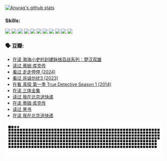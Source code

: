 
[![Anurag's github stats](https://github-readme-stats.vercel.app/api?username=w940853815)](https://github.com/anuraghazra/github-readme-stats)

### Skills:

<code><img height="32" src="https://cdn.jsdelivr.net/npm/simple-icons@v5/icons/python.svg"></code>
<code><img height="32" src="https://cdn.jsdelivr.net/npm/simple-icons@v5/icons/javascript.svg"></code>
<code><img height="32" src="https://cdn.jsdelivr.net/npm/simple-icons@v5/icons/django.svg"></code>
<code><img height="32" src="https://cdn.jsdelivr.net/npm/simple-icons@v5/icons/flask.svg"></code>
<code><img height="32" src="https://cdn.jsdelivr.net/npm/simple-icons@v5/icons/vuetify.svg"></code>
<code><img height="32" src="https://cdn.jsdelivr.net/npm/simple-icons@v5/icons/git.svg"></code>
<code><img height="32" src="https://cdn.jsdelivr.net/npm/simple-icons@v5/icons/docker.svg"></code>
<code><img height="32" src="https://cdn.jsdelivr.net/npm/simple-icons@v5/icons/postgresql.svg"></code>
<code><img height="32" src="https://cdn.jsdelivr.net/npm/simple-icons@v5/icons/elasticsearch.svg"></code>
<code><img height="32" src="https://cdn.jsdelivr.net/npm/simple-icons@v5/icons/macos.svg"></code>
<code><img height="32" src="https://cdn.jsdelivr.net/npm/simple-icons@v5/icons/linux.svg"></code>

### 🗣 豆瓣:

<!-- DOUBAN-ACTIVITIES:START -->
- [在读 渤海小吏的封建脉络百战系列：楚汉双雄](https://www.douban.com/people/136069238/status/4700950146/?_i=26064045)
- [读过 蒂姆·库克传](https://www.douban.com/people/136069238/status/4700949869/?_i=26064045)
- [看过 走走停停‎ (2024)](https://www.douban.com/people/136069238/status/4684430230/?_i=26064045)
- [看过 非诚勿扰3‎ (2023)](https://www.douban.com/people/136069238/status/4676324100/?_i=26064045)
- [在看 真探 第一季 True Detective Season 1‎ (2014)](https://www.douban.com/people/136069238/status/4673382852/?_i=26064045)
- [在读 三体全集](https://www.douban.com/people/136069238/status/4672842521/?_i=26064045)
- [读过 我在北京送快递](https://www.douban.com/people/136069238/status/4672842036/?_i=26064045)
- [在读 蒂姆·库克传](https://www.douban.com/people/136069238/status/4663517053/?_i=26064045)
- [读过 黑书](https://www.douban.com/people/136069238/status/4663516022/?_i=26064045)
- [在读 我在北京送快递](https://www.douban.com/people/136069238/status/4658098365/?_i=26064045)
<!-- DOUBAN-ACTIVITIES:END -->


![Snake animation](https://raw.githubusercontent.com/w940853815/w940853815/output/github-contribution-grid-snake.svg)

<!--
**w940853815/w940853815** is a ✨ _special_ ✨ repository because its `README.md` (this file) appears on your GitHub profile.

Here are some ideas to get you started:

- 🔭 I’m currently working on ...
- 🌱 I’m currently learning ...
- 👯 I’m looking to collaborate on ...
- 🤔 I’m looking for help with ...
- 💬 Ask me about ...
- 📫 How to reach me: ...
- 😄 Pronouns: ...
- ⚡ Fun fact: ...
-->
